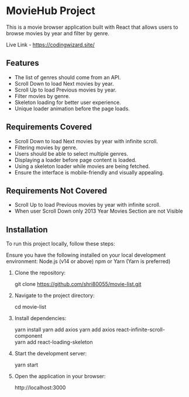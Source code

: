 # MovieHub Project

This is a movie browser application built with React that allows users to browse movies by year and filter by genre.

Live Link - https://codingwizard.site/


## Features
- The list of genres should come from an API.
- Scroll Down to load Next movies by year.
- Scroll Up to load Previous movies by year.
- Filter movies by genre.
- Skeleton loading for better user experience.
- Unique loader animation before the page loads.

## Requirements Covered
- Scroll Down to load Next movies by year with infinite scroll.
- Filtering movies by genre.
- Users should be able to select multiple genres.
- Displaying a loader before page content is loaded.
- Using a skeleton loader while movies are being fetched.
- Ensure the interface is mobile-friendly and visually appealing.

## Requirements Not Covered
- Scroll Up to load Previous movies by year with infinite scroll.
- When user Scroll Down only 2013 Year Movies Section are not Visible

## Installation

To run this project locally, follow these steps:

Ensure you have the following installed on your local development environment:
Node.js (v14 or above)
npm or Yarn (Yarn is preferred)

1. Clone the repository:
   
   git clone https://github.com/shri80055/movie-list.git
   
2. Navigate to the project directory:

   cd movie-list

3. Install dependencies:
   
   yarn install
   yarn add axios
   yarn add axios react-infinite-scroll-component  
   yarn add react-loading-skeleton
   
4. Start the development server:
   
   yarn start

5. Open the application in your browser:
   
   http://localhost:3000
